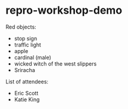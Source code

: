 # repro-workshop-demo
Red objects:
- stop sign
- traffic light
- apple
- cardinal (male)
- wicked witch of the west slippers 
- Sriracha



List of attendees:
- Eric Scott
- Katie King
